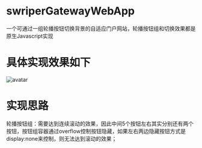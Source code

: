 # swriperGatewayWebApp
一个可通过一组轮播按钮切换背景的自适应门户网站，轮播按钮组和切换效果都是原生Javascript实现

# 具体实现效果如下
![avatar](https://www.baidu.com/img/baidu_resultlogo@2.png)

# 实现思路
轮播按钮组：需要达到连续滚动的效果，因此中间5个按钮左右其实分别还有两个按钮，按钮组容器通过overflow控制按钮隐藏，如果左右两边隐藏按钮方式是display:none来控制，则无法达到滚动的效果；
